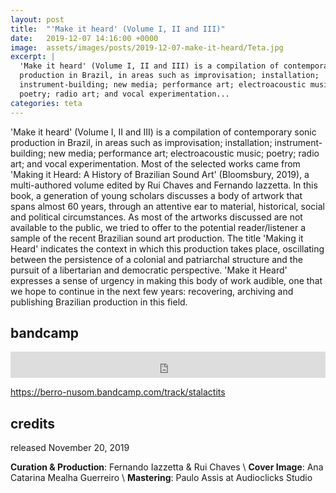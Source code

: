 ```yaml
---
layout: post
title:  "'Make it heard' (Volume I, II and III)"
date:   2019-12-07 14:16:00 +0000
image:  assets/images/posts/2019-12-07-make-it-heard/Teta.jpg
excerpt: |
  'Make it heard' (Volume I, II and III) is a compilation of contemporary sonic
  production in Brazil, in areas such as improvisation; installation;
  instrument-building; new media; performance art; electroacoustic music;
  poetry; radio art; and vocal experimentation...
categories: teta
---
```


'Make it heard' (Volume I, II and III) is a compilation of contemporary sonic
production in Brazil, in areas such as improvisation; installation;
instrument-building; new media; performance art; electroacoustic music; poetry;
radio art; and vocal experimentation. Most of the selected works came from
'Making it Heard: A History of Brazilian Sound Art' (Bloomsbury, 2019), a
multi-authored volume edited by Rui Chaves and Fernando Iazzetta. In this book,
a generation of young scholars discusses a body of artwork that spans almost 60
years, through an attentive ear to material, historical, social and political
circumstances. As most of the artworks discussed are not available to the
public, we tried to offer to the potential reader/listener a sample of the
recent Brazilian sound art production. The title 'Making it Heard' indicates
the context in which this production takes place, oscillating between the
persistence of a colonial and patriarchal structure and the pursuit of a
libertarian and democratic perspective. 'Make it Heard' expresses a sense of
urgency in making this body of work audible, one that we hope to continue in
the next few years: recovering, archiving and publishing Brazilian production
in this field.

## bandcamp

<iframe style="border: 0; width: 100%; height: 42px;" src="https://bandcamp.com/EmbeddedPlayer/album=912178169/size=small/bgcol=ffffff/linkcol=0687f5/track=1648934403/transparent=true/" seamless><a href="http://berro-nusom.bandcamp.com/album/make-it-heard-vol-2">Make it Heard - Vol. 2 by Marie Carangi</a></iframe>

<https://berro-nusom.bandcamp.com/track/stalactits>

## credits

released November 20, 2019

__Curation & Production__: Fernando Iazzetta & Rui Chaves \\
__Cover Image__: Ana Catarina Mealha Guerreiro \\
__Mastering__: Paulo Assis at Audioclicks Studio
